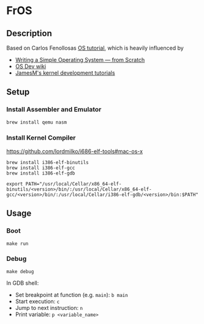# FrOS

## Description

Based on 
Carlos Fenollosas [OS tutorial](https://github.com/cfenollosa/os-tutorial), which is heavily influenced by

- [Writing a Simple Operating System — from Scratch](https://www.cs.bham.ac.uk/~exr/lectures/opsys/10_11/lectures/os-dev.pdf)
- [OS Dev wiki](https://wiki.osdev.org/Meaty_Skeleton)
- [JamesM's kernel development tutorials](https://web.archive.org/web/20160412174753/http://www.jamesmolloy.co.uk/tutorial_html/index.html)

## Setup

### Install Assembler and Emulator

```bash
brew install qemu nasm
```

### Install Kernel Compiler

https://github.com/lordmilko/i686-elf-tools#mac-os-x

```
brew install i386-elf-binutils
brew install i386-elf-gcc
brew install i386-elf-gdb
```

```
export PATH="/usr/local/Cellar/x86_64-elf-binutils/<version>/bin/:/usr/local/Cellar/x86_64-elf-gcc/<version>/bin/:/usr/local/Cellar/i386-elf-gdb/<version>/bin:$PATH"
```

## Usage

### Boot

```
make run
```

### Debug

```
make debug
```

In GDB shell:

- Set breakpoint at function (e.g. `main`): `b main`
- Start execution: `c`
- Jump to next instruction: `n`
- Print variable: `p <variable_name>`
